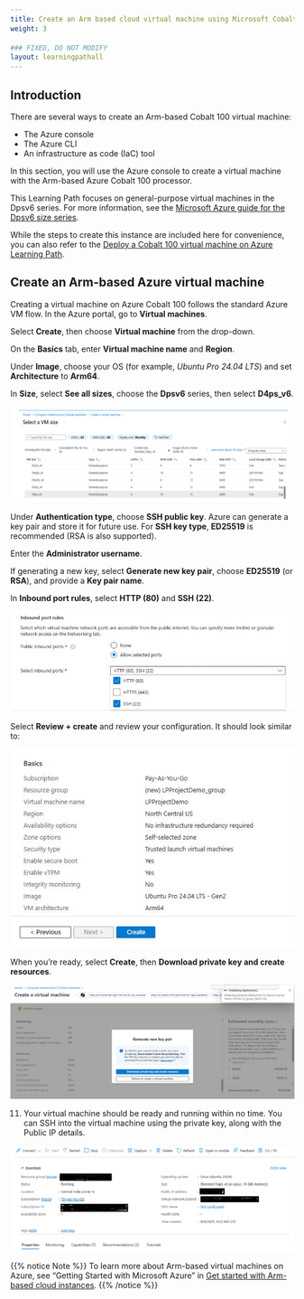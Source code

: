 ```yaml
---
title: Create an Arm based cloud virtual machine using Microsoft Cobalt 100 CPU 
weight: 3

### FIXED, DO NOT MODIFY
layout: learningpathall
---
```


## Introduction

There are several ways to create an Arm-based Cobalt 100 virtual machine: 

- The Azure console
- The Azure CLI
- An infrastructure as code (IaC) tool

In this section, you will use the Azure console to create a virtual machine with the Arm-based Azure Cobalt 100 processor.

This Learning Path focuses on general-purpose virtual machines in the Dpsv6 series. For more information, see the [Microsoft Azure guide for the Dpsv6 size series](https://learn.microsoft.com/en-us/azure/virtual-machines/sizes/general-purpose/dpsv6-series).

While the steps to create this instance are included here for convenience, you can also refer to the [Deploy a Cobalt 100 virtual machine on Azure Learning Path](/learning-paths/servers-and-cloud-computing/cobalt/).

## Create an Arm-based Azure virtual machine

Creating a virtual machine on Azure Cobalt 100 follows the standard Azure VM flow. In the Azure portal, go to **Virtual machines**.

Select **Create**, then choose **Virtual machine** from the drop-down.

On the **Basics** tab, enter **Virtual machine name** and **Region**.

Under **Image**, choose your OS (for example, *Ubuntu Pro 24.04 LTS*) and set **Architecture** to **Arm64**.

In **Size**, select **See all sizes**, choose the **Dpsv6** series, then select **D4ps_v6**.

![Azure portal VM creation — Azure Cobalt 100 Arm64 virtual machine (D4ps_v6) alt-text#center](images/instance.png "Select the Dpsv6 series and D4ps_v6")

Under **Authentication type**, choose **SSH public key**. Azure can generate a key pair and store it for future use. For **SSH key type**, **ED25519** is recommended (RSA is also supported).

Enter the **Administrator username**.

If generating a new key, select **Generate new key pair**, choose **ED25519** (or **RSA**), and provide a **Key pair name**.

In **Inbound port rules**, select **HTTP (80)** and **SSH (22)**.

![Azure portal VM creation — Azure Cobalt 100 Arm64 virtual machine (D4ps_v6) alt-text#center](images/instance1.png "Allow inbound port rules")

Select **Review + create** and review your configuration. It should look similar to:

![Azure portal VM creation — Azure Cobalt 100 Arm64 virtual machine (D4ps_v6) alt-text#center](images/ubuntu-pro.png "Review and create an Arm64 VM on Cobalt 100")

When you’re ready, select **Create**, then **Download private key and create resources**.

![Azure portal VM creation — Azure Cobalt 100 Arm64 virtual machine (D4ps_v6) alt-text#center](images/instance4.png "Download private key and create resources")

11. Your virtual machine should be ready and running within no time. You can SSH into the virtual machine using the private key, along with the Public IP details.

![Azure portal VM creation — Azure Cobalt 100 Arm64 virtual machine (D4ps_v6) alt-text#center](images/final-vm.png "VM deployment confirmation in the Azure portal")

{{% notice Note %}}
To learn more about Arm-based virtual machines on Azure, see “Getting Started with Microsoft Azure” in [Get started with Arm-based cloud instances](/learning-paths/servers-and-cloud-computing/csp/azure).
{{% /notice %}}
